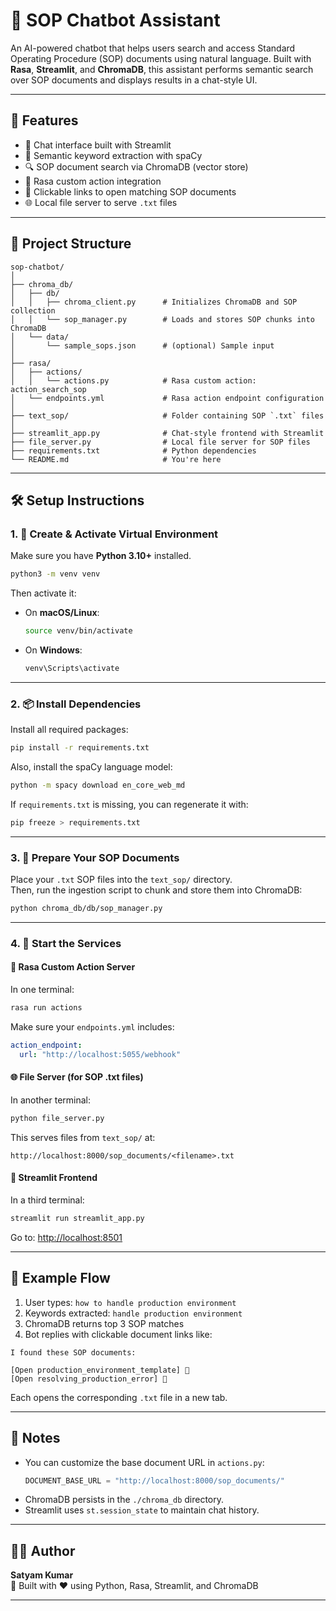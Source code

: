 
# 🧠 SOP Chatbot Assistant

An AI-powered chatbot that helps users search and access Standard Operating Procedure (SOP) documents using natural language. Built with **Rasa**, **Streamlit**, and **ChromaDB**, this assistant performs semantic search over SOP documents and displays results in a chat-style UI.

---

## 🚀 Features

- 💬 Chat interface built with Streamlit
- 🧠 Semantic keyword extraction with spaCy
- 🔍 SOP document search via ChromaDB (vector store)
- 🤖 Rasa custom action integration
- 🔗 Clickable links to open matching SOP documents
- 🌐 Local file server to serve `.txt` files

---

## 📁 Project Structure

```
sop-chatbot/
│
├── chroma_db/
│   ├── db/
│   │   ├── chroma_client.py      # Initializes ChromaDB and SOP collection
│   │   └── sop_manager.py        # Loads and stores SOP chunks into ChromaDB
│   └── data/
│       └── sample_sops.json      # (optional) Sample input
│
├── rasa/
│   ├── actions/
│   │   └── actions.py            # Rasa custom action: action_search_sop
│   └── endpoints.yml             # Rasa action endpoint configuration
│
├── text_sop/                     # Folder containing SOP `.txt` files
│
├── streamlit_app.py              # Chat-style frontend with Streamlit
├── file_server.py                # Local file server for SOP files
├── requirements.txt              # Python dependencies
└── README.md                     # You're here
```

---

## 🛠️ Setup Instructions

### 1. 🐍 Create & Activate Virtual Environment

Make sure you have **Python 3.10+** installed.

```bash
python3 -m venv venv
```

Then activate it:

- On **macOS/Linux**:
  ```bash
  source venv/bin/activate
  ```
- On **Windows**:
  ```bash
  venv\Scripts\activate
  ```

---

### 2. 📦 Install Dependencies

Install all required packages:

```bash
pip install -r requirements.txt
```

Also, install the spaCy language model:

```bash
python -m spacy download en_core_web_md
```

If `requirements.txt` is missing, you can regenerate it with:

```bash
pip freeze > requirements.txt
```

---

### 3. 📂 Prepare Your SOP Documents

Place your `.txt` SOP files into the `text_sop/` directory.  
Then, run the ingestion script to chunk and store them into ChromaDB:

```bash
python chroma_db/db/sop_manager.py
```

---

### 4. 🚀 Start the Services

#### 🧠 Rasa Custom Action Server

In one terminal:

```bash
rasa run actions
```

Make sure your `endpoints.yml` includes:

```yaml
action_endpoint:
  url: "http://localhost:5055/webhook"
```

#### 🌐 File Server (for SOP .txt files)

In another terminal:

```bash
python file_server.py
```

This serves files from `text_sop/` at:

```
http://localhost:8000/sop_documents/<filename>.txt
```

#### 💬 Streamlit Frontend

In a third terminal:

```bash
streamlit run streamlit_app.py
```

Go to: [http://localhost:8501](http://localhost:8501)

---

## 🧪 Example Flow

1. User types: `how to handle production environment`
2. Keywords extracted: `handle production environment`
3. ChromaDB returns top 3 SOP matches
4. Bot replies with clickable document links like:

```
I found these SOP documents:

[Open production_environment_template] 🔗
[Open resolving_production_error] 🔗
```

Each opens the corresponding `.txt` file in a new tab.

---

## 📌 Notes

- You can customize the base document URL in `actions.py`:
  ```python
  DOCUMENT_BASE_URL = "http://localhost:8000/sop_documents/"
  ```
- ChromaDB persists in the `./chroma_db` directory.
- Streamlit uses `st.session_state` to maintain chat history.

---

## 🧑‍💻 Author

**Satyam Kumar**  
🔗 Built with ❤️ using Python, Rasa, Streamlit, and ChromaDB

---
